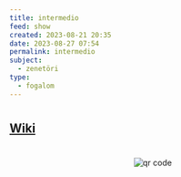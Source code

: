 ```yaml
---
title: intermedio
feed: show
created: 2023-08-21 20:35
date: 2023-08-27 07:54
permalink: intermedio
subject:
  - zenetöri
type:
  - fogalom
---
```

#
## [Wiki](https://www.wikiwand.com/en/Intermedio)


#
<p style="text-align: center;"><img src="https://chart.googleapis.com/chart?cht=qr&chl=https://notes.andrasdenes.com/intermedio&chs=180x180&choe=UTF-8&chld=L|2" alt="qr code"></p>

